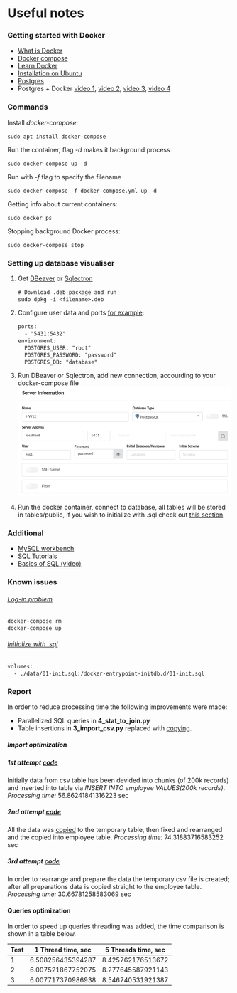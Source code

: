 # Useful notes

### Getting started with Docker

+ [What is Docker](https://www.youtube.com/watch?v=YFl2mCHdv24)
+ [Docker compose](https://www.youtube.com/watch?v=Qw9zlE3t8Ko)
+ [Learn Docker](https://www.youtube.com/watch?v=wCTTHhehJbU)
+ [Installation on Ubuntu](https://docs.docker.com/install/linux/docker-ce/ubuntu/)
+ [Postgres](https://hub.docker.com/_/postgres/)
+ Postgres + Docker [video 1](https://www.youtube.com/watch?v=AVGjN28E760), [video 2](https://www.youtube.com/watch?v=q5J3rtAGGNU), [video 3](https://www.youtube.com/watch?v=A8dErdDMqb0), [video 4](https://www.youtube.com/watch?v=aHbE3pTyG-Q)

### Commands
Install *docker-compose*:

    sudo apt install docker-compose

Run the container, flag *-d* makes it background process

    sudo docker-compose up -d

Run with *-f* flag to specify the filename

    sudo docker-compose -f docker-compose.yml up -d

Getting info about current containers:

    sudo docker ps

Stopping background Docker process:

    sudo docker-compose stop

### Setting up database visualiser
1. Get [DBeaver](https://dbeaver.io/download/) or [Sqlectron](https://sqlectron.github.io/)
    ```
    # Download .deb package and run
    sudo dpkg -i <filename>.deb 
    ```
2. Configure user data and ports [for example](https://github.com/EgorOs/osinkin_hw12/blob/master/docker-compose.yml#L7):

    ```
    ports: 
      - "5431:5432"
    environment:
      POSTGRES_USER: "root"
      POSTGRES_PASSWORD: "password"
      POSTGRES_DB: "database"
    ```
3. Run DBeaver or Sqlectron, add new connection, accourding to your docker-compose file
    ![Connection setup](https://raw.githubusercontent.com/EgorOs/osinkin_hw12/master/imgs/connection_setup.png)

4. Run the docker container, connect to database, all tables will be stored in tables/public, if you wish to initialize with .sql check out [this section](https://github.com/EgorOs/osinkin_hw12#initialize-with-sql).

### Additional
+ [MySQL workbench](https://linode.com/docs/databases/mysql/install-and-configure-mysql-workbench-on-ubuntu/)
+ [SQL Tutorials](https://www.w3schools.com/sql/)
+ [Basics of SQL (video)](https://www.youtube.com/watch?v=bEtnYWuo2Bw)

### Known issues

###### [Log-in problem](https://stackoverflow.com/questions/29580798/docker-compose-environment-variables)

    docker-compose rm
    docker-compose up

###### [Initialize with .sql](https://gist.github.com/onjin/2dd3cc52ef79069de1faa2dfd456c945)

    volumes:
      - ./data/01-init.sql:/docker-entrypoint-initdb.d/01-init.sql

### Report

In order to reduce processing time the following improvements were made:
+ Parallelized SQL queries in **4_stat_to_join.py**
+ Table insertions in **3_import_csv.py** replaced with [copying](http://initd.org/psycopg/docs/cursor.html#cursor.copy_from).

##### Import optimization


##### 1st attempt [code](https://github.com/EgorOs/osinkin_hw12/blob/master/unoptimized/3_import_csv_v1.py)
Initially data from csv table has been devided into chunks (of 200k records) and inserted into table via *INSERT INTO employee VALUES(200k records)*.
*Processing time:* 56.86241841316223 sec 

##### 2nd attempt [code](https://github.com/EgorOs/osinkin_hw12/blob/master/unoptimized/3_import_csv_v2.py)
All the data was [copied](http://initd.org/psycopg/docs/cursor.html#cursor.copy_from) to the temporary table, then fixed and rearranged and the copied into employee table.
*Processing time:* 74.31883716583252 sec 

##### 3rd attempt [code](https://github.com/EgorOs/osinkin_hw12/blob/dfbac5781c3a0267b5d5a9c9d5affeb35d6da8e0/3_import_csv.py)
In order to rearrange and prepare the data the temporary csv file is created; after all preparations data is copied straight to the employee table.
*Processing time:* 30.66781258583069 sec

#### Queries optimization

In order to speed up queries threading was added, the time comparison is shown in a table below.

 Test    |  1 Thread time, sec  |  5 Threads time, sec  
 ------  |  ------------------  |  -------------------  
 1       |  6.508256435394287   |  8.425762176513672     
 2       |  6.007521867752075   |  8.277645587921143   
 3       |  6.007717370986938   |  8.546740531921387    



